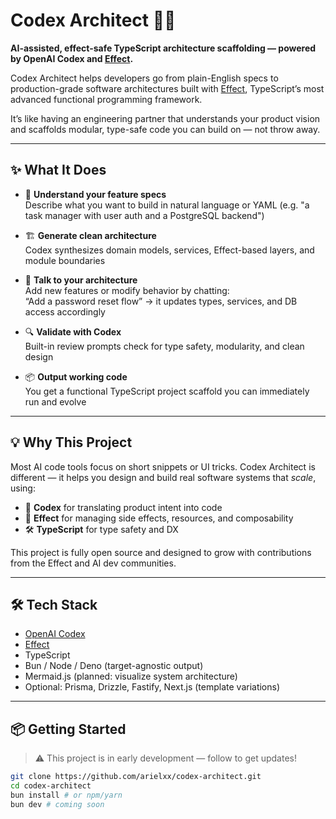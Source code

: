 # Codex Architect 🧱🚀

**AI-assisted, effect-safe TypeScript architecture scaffolding — powered by OpenAI Codex and [Effect](https://github.com/Effect-TS/effect).**

Codex Architect helps developers go from plain-English specs to production-grade software architectures built with [Effect](https://effect.website), TypeScript’s most advanced functional programming framework.

It’s like having an engineering partner that understands your product vision and scaffolds modular, type-safe code you can build on — not throw away.

---

## ✨ What It Does

- 🧠 **Understand your feature specs**  
  Describe what you want to build in natural language or YAML (e.g. "a task manager with user auth and a PostgreSQL backend")

- 🏗️ **Generate clean architecture**  
  Codex synthesizes domain models, services, Effect-based layers, and module boundaries

- 💬 **Talk to your architecture**  
  Add new features or modify behavior by chatting:  
  “Add a password reset flow” → it updates types, services, and DB access accordingly

- 🔍 **Validate with Codex**  
  Built-in review prompts check for type safety, modularity, and clean design

- 📦 **Output working code**  
  You get a functional TypeScript project scaffold you can immediately run and evolve

---

## 💡 Why This Project

Most AI code tools focus on short snippets or UI tricks. Codex Architect is different — it helps you design and build real software systems that *scale*, using:
- 🧬 **Codex** for translating product intent into code
- 🧪 **Effect** for managing side effects, resources, and composability
- 🛠️ **TypeScript** for type safety and DX

This project is fully open source and designed to grow with contributions from the Effect and AI dev communities.

---

## 🛠 Tech Stack

- [OpenAI Codex](https://openai.com/blog/openai-codex)
- [Effect](https://effect.website)
- TypeScript
- Bun / Node / Deno (target-agnostic output)
- Mermaid.js (planned: visualize system architecture)
- Optional: Prisma, Drizzle, Fastify, Next.js (template variations)

---

## 📦 Getting Started

> ⚠️ This project is in early development — follow to get updates!

```bash
git clone https://github.com/arielxx/codex-architect.git
cd codex-architect
bun install # or npm/yarn
bun dev # coming soon
